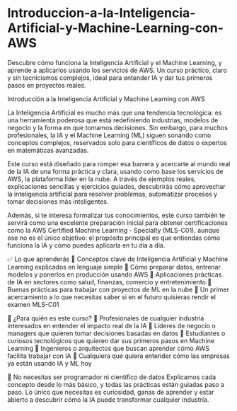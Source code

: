 # Introduccion-a-la-Inteligencia-Artificial-y-Machine-Learning-con-AWS
Descubre cómo funciona la Inteligencia Artificial y el Machine Learning, y aprende a aplicarlos usando los servicios de AWS. Un curso práctico, claro y sin tecnicismos complejos, ideal para entender IA y dar tus primeros pasos en proyectos reales.

Introducción a la Inteligencia Artificial y Machine Learning con AWS

La Inteligencia Artificial es mucho más que una tendencia tecnológica: es una herramienta poderosa que está redefiniendo industrias, modelos de negocio y la forma en que tomamos decisiones. Sin embargo, para muchos profesionales, la IA y el Machine Learning (ML) siguen sonando como conceptos complejos, reservados solo para científicos de datos o expertos en matemáticas avanzadas.

Este curso está diseñado para romper esa barrera y acercarte al mundo real de la IA de una forma práctica y clara, usando como base los servicios de AWS, la plataforma líder en la nube. A través de ejemplos reales, explicaciones sencillas y ejercicios guiados, descubrirás cómo aprovechar la inteligencia artificial para resolver problemas, automatizar procesos y tomar decisiones más inteligentes.

Además, si te interesa formalizar tus conocimientos, este curso también te servirá como una excelente preparación inicial para obtener certificaciones como la AWS Certified Machine Learning - Specialty (MLS-C01), aunque ese no es el único objetivo: el propósito principal es que entiendas cómo funciona la IA y cómo puedes aplicarla en tu día a día.

✅ Lo que aprenderás
🚀 Conceptos clave de Inteligencia Artificial y Machine Learning explicados en lenguaje simple
🚀 Cómo preparar datos, entrenar modelos y ponerlos en producción usando AWS
🚀 Aplicaciones prácticas de IA en sectores como salud, finanzas, comercio y entretenimiento
🚀 Buenas prácticas para trabajar con proyectos de ML en la nube
🚀 Un primer acercamiento a lo que necesitas saber si en el futuro quisieras rendir el examen MLS-C01

🎯 ¿Para quién es este curso?
🔹 Profesionales de cualquier industria interesados en entender el impacto real de la IA
🔹 Líderes de negocio o managers que quieren tomar decisiones basadas en datos
🔹 Estudiantes o curiosos tecnológicos que quieren dar sus primeros pasos en Machine Learning
🔹 Ingenieros o arquitectos que buscan aprender cómo AWS facilita trabajar con IA
🔹 Cualquiera que quiera entender cómo las empresas ya están usando IA y ML hoy

🧰 No necesitas ser programador ni científico de datos
Explicamos cada concepto desde lo más básico, y todas las prácticas están guiadas paso a paso. Lo único que necesitas es curiosidad, ganas de aprender y estar abierto a descubrir cómo la IA puede transformar cualquier industria.
